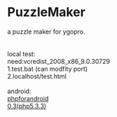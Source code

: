 <h1>PuzzleMaker</h1>
a puzzle maker for ygopro.<br>
<br>
<br>
local test:<br>
need:vcredist_2008_x86_9.0.30729<br>
1.test.bat   (can modfity port)<br>
2.localhost/test.html<br>

<br>
android:<br>
<a href="http://www.phpforandroid.net/doku.php?id=releases">phpforandroid</a><br>
<a href="http://php-for-android.googlecode.com/files/phpforandroid_r1.apk">0.3(php5.3.3)</a>
